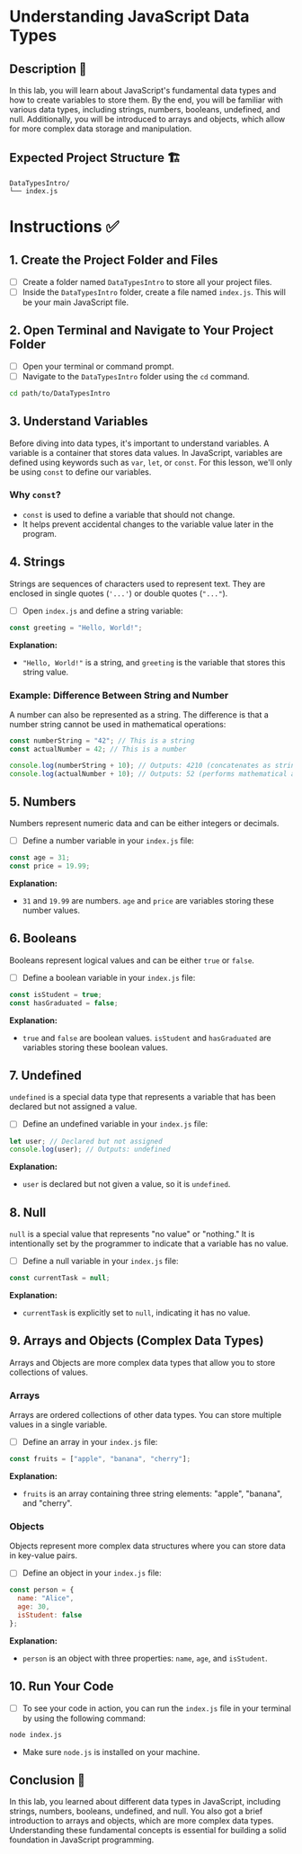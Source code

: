 
# Understanding JavaScript Data Types

## Description 📄

In this lab, you will learn about JavaScript's fundamental data types and how to create variables to store them. By the end, you will be familiar with various data types, including strings, numbers, booleans, undefined, and null. Additionally, you will be introduced to arrays and objects, which allow for more complex data storage and manipulation.

## Expected Project Structure 🏗️

```
DataTypesIntro/
└── index.js
```

# Instructions ✅

## 1. **Create the Project Folder and Files**

- [ ] Create a folder named `DataTypesIntro` to store all your project files.
- [ ] Inside the `DataTypesIntro` folder, create a file named `index.js`. This will be your main JavaScript file.

## 2. **Open Terminal and Navigate to Your Project Folder**

- [ ] Open your terminal or command prompt.
- [ ] Navigate to the `DataTypesIntro` folder using the `cd` command.

```sh
cd path/to/DataTypesIntro
```

## 3. **Understand Variables**

Before diving into data types, it's important to understand variables. A variable is a container that stores data values. In JavaScript, variables are defined using keywords such as `var`, `let`, or `const`. For this lesson, we'll only be using `const` to define our variables. 

### **Why `const`?**

- `const` is used to define a variable that should not change. 
- It helps prevent accidental changes to the variable value later in the program.

## 4. **Strings**

Strings are sequences of characters used to represent text. They are enclosed in single quotes (`'...'`) or double quotes (`"..."`).

- [ ] Open `index.js` and define a string variable:

```js
const greeting = "Hello, World!";
```

**Explanation:**

- `"Hello, World!"` is a string, and `greeting` is the variable that stores this string value.

### **Example: Difference Between String and Number**

A number can also be represented as a string. The difference is that a number string cannot be used in mathematical operations:

```js
const numberString = "42"; // This is a string
const actualNumber = 42; // This is a number

console.log(numberString + 10); // Outputs: 4210 (concatenates as string)
console.log(actualNumber + 10); // Outputs: 52 (performs mathematical addition)
```

## 5. **Numbers**

Numbers represent numeric data and can be either integers or decimals.

- [ ] Define a number variable in your `index.js` file:

```js
const age = 31;
const price = 19.99;
```

**Explanation:**

- `31` and `19.99` are numbers. `age` and `price` are variables storing these number values.

## 6. **Booleans**

Booleans represent logical values and can be either `true` or `false`.

- [ ] Define a boolean variable in your `index.js` file:

```js
const isStudent = true;
const hasGraduated = false;
```

**Explanation:**

- `true` and `false` are boolean values. `isStudent` and `hasGraduated` are variables storing these boolean values.

## 7. **Undefined**

`undefined` is a special data type that represents a variable that has been declared but not assigned a value.

- [ ] Define an undefined variable in your `index.js` file:

```js
let user; // Declared but not assigned
console.log(user); // Outputs: undefined
```

**Explanation:**

- `user` is declared but not given a value, so it is `undefined`.

## 8. **Null**

`null` is a special value that represents "no value" or "nothing." It is intentionally set by the programmer to indicate that a variable has no value.

- [ ] Define a null variable in your `index.js` file:

```js
const currentTask = null;
```

**Explanation:**

- `currentTask` is explicitly set to `null`, indicating it has no value.

## 9. **Arrays and Objects (Complex Data Types)**

Arrays and Objects are more complex data types that allow you to store collections of values.

### **Arrays**

Arrays are ordered collections of other data types. You can store multiple values in a single variable.

- [ ] Define an array in your `index.js` file:

```js
const fruits = ["apple", "banana", "cherry"];
```

**Explanation:**

- `fruits` is an array containing three string elements: "apple", "banana", and "cherry".

### **Objects**

Objects represent more complex data structures where you can store data in key-value pairs.

- [ ] Define an object in your `index.js` file:

```js
const person = {
  name: "Alice",
  age: 30,
  isStudent: false
};
```

**Explanation:**

- `person` is an object with three properties: `name`, `age`, and `isStudent`.

## 10. **Run Your Code**

- [ ] To see your code in action, you can run the `index.js` file in your terminal by using the following command:

```sh
node index.js
```

- Make sure `node.js` is installed on your machine.

## Conclusion 📄

In this lab, you learned about different data types in JavaScript, including strings, numbers, booleans, undefined, and null. You also got a brief introduction to arrays and objects, which are more complex data types. Understanding these fundamental concepts is essential for building a solid foundation in JavaScript programming.

